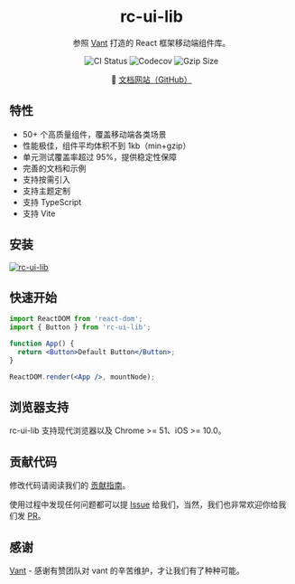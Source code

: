 <h1 align="center">rc-ui-lib</h1>

<p align="center">参照 <a href="https://github.com/youzan/vant">Vant</a> 打造的 React 框架移动端组件库。</p>
<p align="center">
  <img src="https://img.shields.io/github/workflow/status/rancui/rc-ui-lib/CI/main?style=flat-square" alt="CI Status" />
  <img alt="Codecov" src="https://img.shields.io/codecov/c/github/rancui/rc-ui-lib?color=%236CC73F&logo=%236CC73F&logoColor=%236CC73F&style=flat-square">
  <img src="https://img.badgesize.io/https://unpkg.com/rc-ui-lib/lib/rc-ui-lib.min.js?compression=gzip&style=flat-square&label=gzip%20size&color=#4fc08d" alt="Gzip Size" />
</p>
<p align="center">
  🌈 <a href="https://rancui.github.io/rc-ui-lib/">文档网站（GitHub）</a>
</p>

## 特性

- 50+ 个高质量组件，覆盖移动端各类场景
- 性能极佳，组件平均体积不到 1kb（min+gzip）
- 单元测试覆盖率超过 95%，提供稳定性保障
- 完善的文档和示例
- 支持按需引入
- 支持主题定制
- 支持 TypeScript
- 支持 Vite

## 安装

[![rc-ui-lib](https://nodei.co/npm/rc-ui-lib.png)](https://npmjs.org/package/rc-ui-lib)

## 快速开始

```jsx
import ReactDOM from 'react-dom';
import { Button } from 'rc-ui-lib';

function App() {
  return <Button>Default Button</Button>;
}

ReactDOM.render(<App />, mountNode);
```

## 浏览器支持

rc-ui-lib 支持现代浏览器以及 Chrome >= 51、iOS >= 10.0。

## 贡献代码

修改代码请阅读我们的 [贡献指南](https://rancui.github.io/rc-ui-lib/#/zh-CN/contribution)。

使用过程中发现任何问题都可以提 [Issue](https://github.com/rancui/rc-ui-lib/issues) 给我们，当然，我们也非常欢迎你给我们发 [PR](https://github.com/rancui/rc-ui-lib/pulls)。

## 感谢

[Vant](https://github.com/youzan/vant) - 感谢有赞团队对 vant 的辛苦维护，才让我们有了种种可能。
